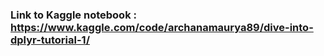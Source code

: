 ### Link to Kaggle notebook : https://www.kaggle.com/code/archanamaurya89/dive-into-dplyr-tutorial-1/
